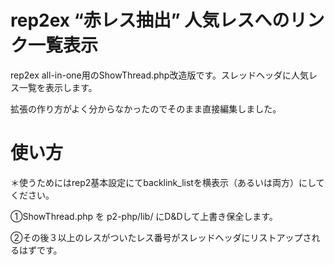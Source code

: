 # rep2ex “赤レス抽出” 人気レスへのリンク一覧表示
rep2ex all-in-one用のShowThread.php改造版です。スレッドヘッダに人気レス一覧を表示します。

拡張の作り方がよく分からなかったのでそのまま直接編集しました。

# 使い方

＊使うためにはrep2基本設定にてbacklink_listを横表示（あるいは両方）にしてください。

①ShowThread.php を p2-php/lib/ にD&Dして上書き保全します。

②その後３以上のレスがついたレス番号がスレッドヘッダにリストアップされるはずです。
